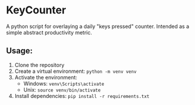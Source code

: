 # KeyCounter
A python script for overlaying a daily "keys pressed" counter. Intended as a simple abstract productivity metric.

## Usage:
1. Clone the repository
2. Create a virtual environment: `python -m venv venv`
3. Activate the environment:
   - Windows: `venv\Scripts\activate`
   - Unix: `source venv/bin/activate`
4. Install dependencies: `pip install -r requirements.txt`